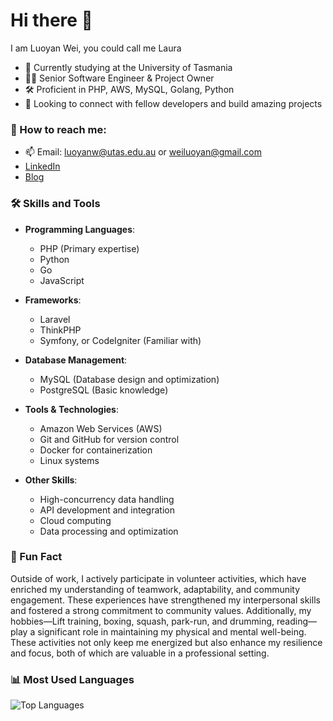 # Hi there 👋

I am Luoyan Wei, you could call me Laura

- 🌱 Currently studying at the University of Tasmania
- 🧑‍💻 Senior Software Engineer & Project Owner
- 🛠️ Proficient in PHP, AWS, MySQL, Golang, Python
- 🎯 Looking to connect with fellow developers and build amazing projects 

### 💼 How to reach me:
- 📫 Email: [luoyanw@utas.edu.au](mailto:luoyanw@utas.edu.au) or [weiluoyan@gmail.com](mailto:weiluoyan@gmail.com)
- [LinkedIn](https://www.linkedin.com/in/luoyan-wei-9693842b2)
- [Blog](https://www.cnblogs.com/weiluoyan)

### 🛠 Skills and Tools
- **Programming Languages**: 
  - PHP (Primary expertise)
  - Python
  - Go
  - JavaScript

- **Frameworks**: 
  - Laravel
  - ThinkPHP
  - Symfony, or CodeIgniter (Familiar with)

- **Database Management**: 
  - MySQL (Database design and optimization)
  - PostgreSQL (Basic knowledge)

- **Tools & Technologies**:
  - Amazon Web Services (AWS)
  - Git and GitHub for version control
  - Docker for containerization
  - Linux systems

- **Other Skills**:
  - High-concurrency data handling
  - API development and integration
  - Cloud computing
  - Data processing and optimization

### 🌟 Fun Fact
Outside of work, I actively participate in volunteer activities, which have enriched my understanding of teamwork, adaptability, and community engagement. These experiences have strengthened my interpersonal skills and fostered a strong commitment to community values. Additionally, my hobbies—Lift training, boxing, squash, park-run, and drumming, reading—play a significant role in maintaining my physical and mental well-being. These activities not only keep me energized but also enhance my resilience and focus, both of which are valuable in a professional setting.

### 📊 Most Used Languages
![Top Languages](https://github-readme-stats.vercel.app/api/top-langs/?username=weiluoyan&layout=compact&theme=radical)
